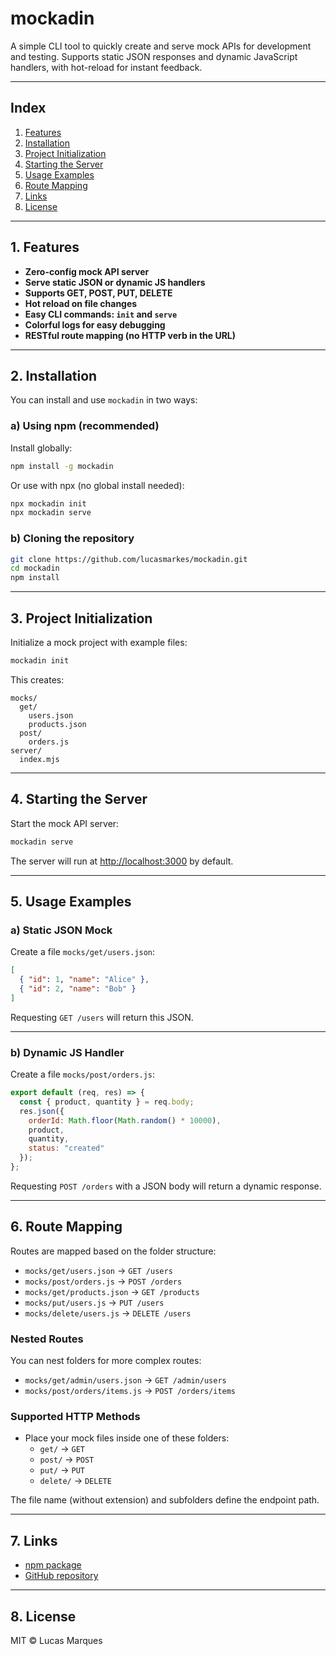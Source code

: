# mockadin

A simple CLI tool to quickly create and serve mock APIs for development and testing. Supports static JSON responses and dynamic JavaScript handlers, with hot-reload for instant feedback.

---

## Index

1. [Features](#1-features)  
2. [Installation](#2-installation)  
3. [Project Initialization](#3-project-initialization)  
4. [Starting the Server](#4-starting-the-server)  
5. [Usage Examples](#5-usage-examples)  
6. [Route Mapping](#6-route-mapping)  
7. [Links](#7-links)  
8. [License](#8-license)  

---

## 1. Features

- **Zero-config mock API server**
- **Serve static JSON or dynamic JS handlers**
- **Supports GET, POST, PUT, DELETE**
- **Hot reload on file changes**
- **Easy CLI commands: `init` and `serve`**
- **Colorful logs for easy debugging**
- **RESTful route mapping (no HTTP verb in the URL)**

---

## 2. Installation

You can install and use `mockadin` in two ways:

### a) Using npm (recommended)

Install globally:

```sh
npm install -g mockadin
```

Or use with npx (no global install needed):

```sh
npx mockadin init
npx mockadin serve
```

### b) Cloning the repository

```sh
git clone https://github.com/lucasmarkes/mockadin.git
cd mockadin
npm install
```

---

## 3. Project Initialization

Initialize a mock project with example files:

```sh
mockadin init
```

This creates:

```
mocks/
  get/
    users.json
    products.json
  post/
    orders.js
server/
  index.mjs
```

---

## 4. Starting the Server

Start the mock API server:

```sh
mockadin serve
```

The server will run at [http://localhost:3000](http://localhost:3000) by default.

---

## 5. Usage Examples

### a) Static JSON Mock

Create a file `mocks/get/users.json`:

```json
[
  { "id": 1, "name": "Alice" },
  { "id": 2, "name": "Bob" }
]
```

Requesting `GET /users` will return this JSON.

---

### b) Dynamic JS Handler

Create a file `mocks/post/orders.js`:

```js
export default (req, res) => {
  const { product, quantity } = req.body;
  res.json({
    orderId: Math.floor(Math.random() * 10000),
    product,
    quantity,
    status: "created"
  });
};
```

Requesting `POST /orders` with a JSON body will return a dynamic response.

---

## 6. Route Mapping

Routes are mapped based on the folder structure:

- `mocks/get/users.json` → `GET /users`
- `mocks/post/orders.js` → `POST /orders`
- `mocks/get/products.json` → `GET /products`
- `mocks/put/users.js` → `PUT /users`
- `mocks/delete/users.js` → `DELETE /users`

### Nested Routes

You can nest folders for more complex routes:

- `mocks/get/admin/users.json` → `GET /admin/users`
- `mocks/post/orders/items.js` → `POST /orders/items`

### Supported HTTP Methods

- Place your mock files inside one of these folders:
  - `get/` → `GET`
  - `post/` → `POST`
  - `put/` → `PUT`
  - `delete/` → `DELETE`

The file name (without extension) and subfolders define the endpoint path.

---

## 7. Links

- [npm package](https://www.npmjs.com/package/mockadin)
- [GitHub repository](https://github.com/lucasmarkes/mockadin)

---

## 8. License

MIT © Lucas Marques